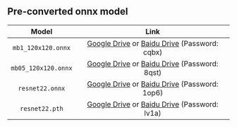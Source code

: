 ## Pre-converted onnx model

| Model | Link |
| :-: | :-: |
| `mb1_120x120.onnx` | [Google Drive](https://drive.google.com/file/d/1YpO1KfXvJHRmCBkErNa62dHm-CUjsoIk/view?usp=sharing) or [Baidu Drive](https://pan.baidu.com/s/1qpQBd5KOS0-5lD6jZKXZ-Q) (Password: cqbx) |
| `mb05_120x120.onnx` | [Google Drive](https://drive.google.com/file/d/1orJFiZPshmp7jmCx_D0tvIEtPYtnFvHS/view?usp=sharing) or [Baidu Drive](https://pan.baidu.com/s/1sRaBOA5wHu6PFS1Qd-TBFA) (Password: 8qst) |
| `resnet22.onnx` | [Google Drive](https://drive.google.com/file/d/1rRyrd7Ar-QYTi1hRHOYHspT8PTyXQ5ds/view?usp=sharing) or [Baidu Drive](https://pan.baidu.com/s/1Nzkw7Ie_5trKvi1JYxymJA) (Password: 1op6) |
| `resnet22.pth` | [Google Drive](https://drive.google.com/file/d/1dh7JZgkj1IaO4ZcSuBOBZl2suT9EPedV/view?usp=sharing) or [Baidu Drive](https://pan.baidu.com/s/1IS7ncVxhw0f955ySg67Y4A) (Password: lv1a) |